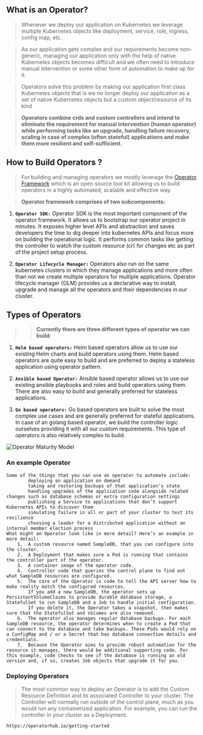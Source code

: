 ## What is an Operator?
> Whenever we deploy our application on Kubernetes we leverage multiple Kubernetes objects like deployment, service, role, ingress, config map, etc. 

> As our application gets complex and our requirements become non-generic, managing our application only with the help of native Kubernetes objects becomes difficult and we often need to introduce manual intervention or some other form of automation to make up for it.

> Operators solve this problem by making our application first class Kubernetes objects that is we no longer deploy our application as a set of native Kubernetes objects but a custom object/resource of its kind

> **Operators combine crds and custom controllers and intend to eliminate the requirement for manual intervention (human operator) while performing tasks like an upgrade, handling failure recovery, scaling in case of complex (often stateful) applications and make them more resilient and self-sufficient.**

## How to Build Operators ?

> For building and managing operators we mostly leverage the [Operator Framework](https://github.com/operator-framework) which is an open source tool kit allowing us to build operators in a highly automated, scalable and effective way.  

> **Operator framework comprises of two subcomponents:**

1. **`Operator SDK:`** Operator SDK is the most important component of the operator framework. It allows us to bootstrap our operator project in minutes. It exposes higher level APIs and abstraction and saves developers the time to dig deeper into kubernetes APIs and focus more on building the operational logic. It performs common tasks like getting the controller to watch the custom resource (cr) for changes etc as part of the project setup process.

2. **`Operator Lifecycle Manager:`**  Operators also run on the same kubernetes clusters in which they manage applications and more often than not we create multiple operators for multiple applications. Operator lifecycle manager (OLM) provides us a declarative way to install, upgrade and manage all the operators and their dependencies in our cluster.

## Types of Operators

>> **Currently there are three different types of operator we can build:**

1. **`Helm based operators:`** Helm based operators allow us to use our existing Helm charts and build operators using them. Helm based operators are quite easy to build and are preferred to deploy a stateless application using operator pattern.

2. **`Ansible based Operator:`** Ansible based operator allows us to use our existing ansible playbooks and roles and build operators using them. There are also easy to build and generally preferred for stateless applications.

3. **`Go based operators:`** Go based operators are built to solve the most complex use cases and are generally preferred for stateful applications. In case of an golang based operator, we build the controller logic ourselves providing it with all our custom requirements. This type of operators is also relatively complex to build.


![Operator Maturity Model](https://github.com/lerndevops/kubernetes/blob/master/static/operator.webp)

### An example Operator

```
Some of the things that you can use an operator to automate include:
		deploying an application on demand
		taking and restoring backups of that application’s state
		handling upgrades of the application code alongside related changes such as database schemas or extra configuration settings
		publishing a Service to applications that don’t support Kubernetes APIs to discover them
		simulating failure in all or part of your cluster to test its resilience
		choosing a leader for a distributed application without an internal member election process
What might an Operator look like in more detail? Here’s an example in more detail:
	1.	A custom resource named SampleDB, that you can configure into the cluster.
	2.	A Deployment that makes sure a Pod is running that contains the controller part of the operator.
	3.	A container image of the operator code.
	4.	Controller code that queries the control plane to find out what SampleDB resources are configured.
	5.	The core of the Operator is code to tell the API server how to make reality match the configured resources.
		If you add a new SampleDB, the operator sets up PersistentVolumeClaims to provide durable database storage, a StatefulSet to run SampleDB and a Job to handle initial configuration.
		If you delete it, the Operator takes a snapshot, then makes sure that the StatefulSet and Volumes are also removed.
	6.	The operator also manages regular database backups. For each SampleDB resource, the operator determines when to create a Pod that can connect to the database and take backups. These Pods would rely on a ConfigMap and / or a Secret that has database connection details and credentials.
	7.	Because the Operator aims to provide robust automation for the resource it manages, there would be additional supporting code. For this example, code checks to see if the database is running an old version and, if so, creates Job objects that upgrade it for you.
```

### Deploying Operators

> The most common way to deploy an Operator is to add the Custom Resource Definition and its associated Controller to your cluster. The Controller will normally run outside of the control plane, much as you would run any containerized application. For example, you can run the controller in your cluster as a Deployment.

`https://operatorhub.io/getting-started`


